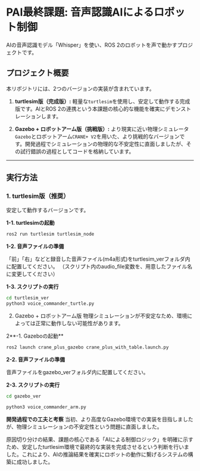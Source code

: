 # PAI最終課題: 音声認識AIによるロボット制御

AIの音声認識モデル「Whisper」を使い、ROS 2のロボットを声で動かすプロジェクトです。

## プロジェクト概要

本リポジトリには、2つのバージョンの実装が含まれています。

1.  **turtlesim版（完成版）:**
    軽量な`turtlesim`を使用し、安定して動作する完成版です。AIとROS 2の連携という本課題の核心的な機能を確実にデモンストレーションします。

2.  **Gazebo + ロボットアーム版（挑戦版）:**
    より現実に近い物理シミュレータ`Gazebo`とロボットアーム`CRANE+ V2`を用いた、より挑戦的なバージョンです。開発過程でシミュレーションの物理的な不安定性に直面しましたが、その試行錯誤の過程としてコードを格納しています。

---

## 実行方法

### 1. turtlesim版（推奨）

安定して動作するバージョンです。

**1-1. turtlesimの起動**
```bash
ros2 run turtlesim turtlesim_node
```

**1-2. 音声ファイルの準備**

「前」「右」などと録音した音声ファイル(m4a形式)をturtlesim_verフォルダ内に配置してください。
（スクリプト内のaudio_file変数を、用意したファイル名に変更してください）

**1-3. スクリプトの実行**

```bash
cd turtlesim_ver
python3 voice_commander_turtle.py
```
2. Gazebo + ロボットアーム版
物理シミュレーションが不安定なため、環境によっては正常に動作しない可能性があります。

2**-1. Gazeboの起動**

```bash
ros2 launch crane_plus_gazebo crane_plus_with_table.launch.py
```
**2-2. 音声ファイルの準備**

音声ファイルをgazebo_verフォルダ内に配置してください。

**2-3. スクリプトの実行**

```bash
cd gazebo_ver
```
```bash
python3 voice_commander_arm.py
```
**開発過程での工夫と考察**
当初、より高度なGazebo環境での実装を目指しましたが、物理シミュレーションの不安定性という問題に直面しました。

原因切り分けの結果、課題の核心である「AIによる制御ロジック」を明確に示すため、安定したturtlesim環境で最終的な実装を完成させるという判断を行いました。これにより、AIの推論結果を確実にロボットの動作に繋げるシステムの構築に成功しました。
